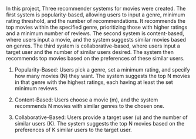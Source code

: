 
In this project, Three recommender systems for movies were created. The first system is popularity-based, allowing users to input a genre, minimum rating threshold, and the number of recommendations. It recommends the top movies within the specified genre, prioritizing those with higher ratings and a minimum number of reviews. The second system is content-based, where users input a movie, and the system suggests similar movies based on genres. The third system is collaborative-based, where users input a target user and the number of similar users desired. The system then recommends top movies based on the preferences of these similar users. 

1. Popularity-Based: Users pick a genre, set a minimum rating, and specify how many movies (N) they want. The system suggests the top N movies in that genre with the highest ratings, each having at least the set minimum reviews.

2. Content-Based: Users choose a movie (m), and the system recommends N movies with similar genres to the chosen one.

3. Collaborative-Based: Users provide a target user (u) and the number of similar users (K). The system suggests the top N movies based on the preferences of K similar users to the target user.
